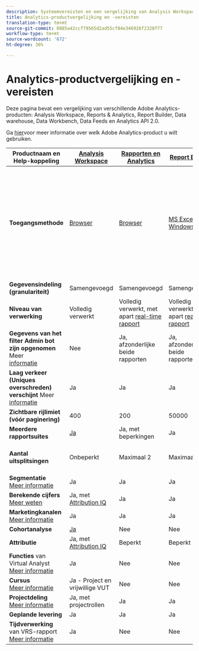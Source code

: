 ```yaml
---
description: Systeemvereisten en een vergelijking van Analysis Workspace, Reports & Analytics, Ad hoc analysis, Report Builder, Data warehouse en Data Workbench
title: Analytics-productvergelijking en -vereisten
translation-type: tm+mt
source-git-commit: 0885a42ccf79565d2ad55cf84e346926f2328f77
workflow-type: tm+mt
source-wordcount: '672'
ht-degree: 36%

---
```



# Analytics-productvergelijking en -vereisten

Deze pagina bevat een vergelijking van verschillende Adobe Analytics-producten: Analysis Workspace, Reports &amp; Analytics, Report Builder, Data warehouse, Data Workbench, Data Feeds en Analytics API 2.0.

Ga [hier](/help/admin/c-analytics-product-comparison/which-analytics-tool.md)voor meer informatie over welk Adobe Analytics-product u wilt gebruiken.

| Productnaam en Help-koppeling | [Analysis Workspace](https://docs.adobe.com/content/help/en/analytics/analyze/analysis-workspace/home.html) | [Rapporten en Analytics](https://docs.adobe.com/content/help/en/analytics/analyze/reports-analytics/getting-started.html) | [Report Builder](https://docs.adobe.com/content/help/en/analytics/analyze/report-builder/home.html) | [Data Warehouse](https://docs.adobe.com/content/help/en/analytics/export/data-warehouse/data-warehouse.html) | [Data Workbench](https://docs.adobe.com/content/help/en/data-workbench/using/home.html) | [Gegevensfeeds](https://docs.adobe.com/content/help/en/analytics/export/analytics-data-feed/data-feed-overview.html) | [Analytics API 2.0](https://www.adobe.io/apis/experiencecloud/analytics/docs.html) |
|---|---|---|---|---|---|---|---|
| **Toegangsmethode** | [Browser](https://docs.adobe.com/content/help/nl-NL/analytics/admin/sys-reqs.html) | [Browser](https://docs.adobe.com/content/help/nl-NL/analytics/admin/sys-reqs.html) | [MS Excel voor Windows](https://docs.adobe.com/content/help/en/analytics/analyze/report-builder/report-builder-setup/system-requirements.html) | Setup via browser. Tot de ondersteunde doelen behoren FTP. Neem contact op met de klantenservice voor extra ondersteuning van de bestemming. [Meer informatie](https://docs.adobe.com/content/help/nl-NL/analytics/admin/sys-reqs.html) | [Windows 64-bits](https://docs.adobe.com/content/help/en/data-workbench/using/install/c-data-workbench-client-install.html) | Opstelling door browser. Tot de ondersteunde bestemmingen behoren FTP, SFTP, Azure Blob en S3. [Meer informatie](https://docs.adobe.com/content/help/en/analytics/export/analytics-data-feed/data-feed-overview.html) | RESTful API-gereedschappen. Aanmelden met Adobe I/O-referenties. [Meer informatie](https://www.adobe.io/apis/experiencecloud/analytics/docs.html) |
| **Gegevensindeling (granulariteit)** | Samengevoegd | Samengevoegd | Samengevoegd | ECID | Tijdstempel + ECID | Tijdstempel + ECID | Samengevoegd |
| **Niveau van verwerking** | Volledig verwerkt | Volledig verwerkt, met apart [real-time rapport](https://docs.adobe.com/content/help/en/analytics/components/real-time-reporting/realtime.html) | Volledig verwerkt, met apart [real-time rapport](https://docs.adobe.com/content/help/en/analytics/components/real-time-reporting/realtime.html) | Volledig verwerkt | Volledig verwerkt | Volledig verwerkt | Volledig verwerkt |
| **Gegevens van het filter Admin bot zijn opgenomen** Meer <br>[informatie](https://docs.adobe.com/content/help/en/analytics/admin/admin-tools/bot-removal/bot-removal.html) | Nee | Ja, afzonderlijke beide rapporten | Ja, afzonderlijke beide rapporten | Nee | Nee | Nee | Nee |
| **Laag verkeer (Uniques overschreden) verschijnt** Meer <br>[informatie](https://docs.adobe.com/content/help/en/analytics/technotes/low-traffic.html) | Ja | Ja | Ja | Nee | Nee | Nee | Ja |
| **Zichtbare rijlimiet (vóór paginering)** | 400 | 200 | 50000 | Onbeperkt | Onbeperkt | Onbeperkt | 50000 |
| **Meerdere rapportsuites** | [Ja](https://docs.adobe.com/content/help/nl-NL/analytics/analyze/analysis-workspace/build-workspace-project/multiple-report-suites.html) | Ja, met beperkingen | Ja | Nee | Ja | Nee | Ja |
| **Aantal uitsplitsingen** | Onbeperkt | Maximaal 2 | Maximaal 2 | Onbeperkt | Onbeperkt | Onbeperkt | Onbeperkt, uitvoeren op meerdere query&#39;s |
| **Segmentatie** <br>[Meer informatie](https://docs.adobe.com/content/help/en/analytics/components/segmentation/segmentation-workflow/seg-workflow.html) | Ja | Ja | Ja | Ja, met [beperkingen](https://docs.adobe.com/content/help/en/analytics/components/segmentation/segment-reference/seg-compatibility.html) | Ja | Nee | Ja |
| **Berekende cijfers** <br>[Meer weten](https://docs.adobe.com/content/help/nl-NL/analytics/components/calculated-metrics/cm-overview.html) | Ja, met [Attribution IQ](https://docs.adobe.com/content/help/en/analytics/analyze/analysis-workspace/attribution/overview.html) | Ja | Ja | Nee | Ja | Nee | Ja, met [Attribution IQ](https://docs.adobe.com/content/help/en/analytics/analyze/analysis-workspace/attribution/overview.html) |
| **Marketingkanalen** <br>[Meer informatie](https://docs.adobe.com/content/help/en/analytics/components/marketing-channels/c-getting-started-mchannel.html) | Ja | Ja | Ja | Ja | Ja | Ja - [va_finder, va_near](https://docs.adobe.com/content/help/en/analytics/export/analytics-data-feed/data-feed-contents/datafeeds-reference.html) | Ja |
| **Cohortanalyse** | [Ja](https://docs.adobe.com/content/help/en/analytics/analyze/analysis-workspace/visualizations/cohort-table/cohort-analysis.html) | Nee | Nee | Nee | Ja | Nee | Nee |
| **Attributie** | Ja, met [Attribution IQ](https://docs.adobe.com/content/help/en/analytics/analyze/analysis-workspace/attribution/overview.html) | Beperkt | Beperkt | Nee | Ja | Nee | Ja, met [Attribution IQ](https://docs.adobe.com/content/help/en/analytics/analyze/analysis-workspace/attribution/overview.html) |
| **Functies** van Virtual Analyst <br>[Meer informatie](https://docs.adobe.com/content/help/en/analytics/analyze/analysis-workspace/virtual-analyst/overview.html) | Ja | Nee | Nee | Nee | Nee | Nee | Ja |
| **Cursus** <br>[Meer informatie](https://docs.adobe.com/content/help/en/analytics/analyze/analysis-workspace/curate-share/curate.html) | Ja - Project en vrijwillige VUT | Nee | Nee | Nee | Nee | Nee | Ja - alleen VRS |
| **Projectdeling** <br>[Meer informatie](https://docs.adobe.com/content/help/nl-NL/analytics/analyze/analysis-workspace/curate-share/share-projects.html) | Ja, met projectrollen | Ja | Ja | Nee | Ja | Nee | Nee |
| **Geplande levering** | Ja | Ja | Ja | Ja | Ja | Ja | Nee |
| **Tijdverwerking** van VRS-rapport <br>[Meer informatie](https://docs.adobe.com/content/help/en/analytics/components/virtual-report-suites/vrs-report-time-processing.html) | Ja | Nee | Nee | Nee | Nee | Nee | Ja |
